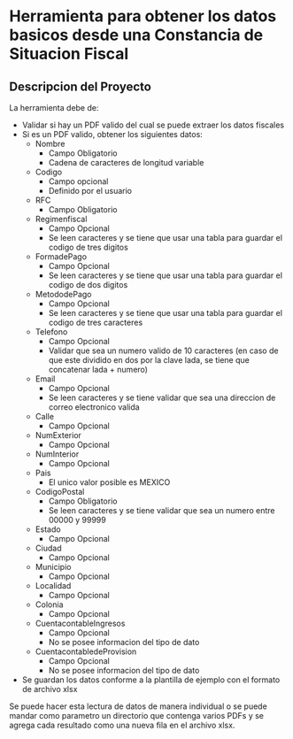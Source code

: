# Herramienta para obtener los datos basicos desde una Constancia de Situacion Fiscal 

## Descripcion del Proyecto

La herramienta debe de:

- Validar si hay un PDF valido del cual se puede extraer los datos fiscales
- Si es un PDF valido, obtener los siguientes datos:
   * Nombre
       - Campo Obligatorio
       - Cadena de caracteres de longitud variable
   * Codigo
       - Campo opcional
       - Definido por el usuario
   * RFC
       - Campo Obligatorio
   * Regimenfiscal
       - Campo Opcional
       - Se leen caracteres y se tiene que usar una tabla para guardar el codigo de tres digitos
   * FormadePago
       - Campo Opcional
       - Se leen caracteres y se tiene que usar una tabla para guardar el codigo de dos digitos
   * MetododePago
       - Campo Opcional
       - Se leen caracteres y se tiene que usar una tabla para guardar el codigo de tres caracteres
   * Telefono
       - Campo Opcional
       - Validar que sea un numero valido de 10 caracteres (en caso de que este dividido en dos por la clave lada, se tiene que concatenar lada + numero)
   * Email
       - Campo Opcional
       - Se leen caracteres y se tiene validar que sea una direccion de correo electronico valida
   * Calle
       - Campo Opcional
   * NumExterior
       - Campo Opcional
   * NumInterior
       - Campo Opcional
   * Pais
       - El unico valor posible es MEXICO 
   * CodigoPostal
       - Campo Obligatorio
       - Se leen caracteres y se tiene validar que sea un numero entre 00000 y 99999
   * Estado
       - Campo Opcional
   * Ciudad
       - Campo Opcional
   * Municipio
       - Campo Opcional
   * Localidad
       - Campo Opcional
   * Colonia
       - Campo Opcional
   * CuentacontableIngresos
       - Campo Opcional
       - No se posee informacion del tipo de dato
   * CuentacontabledeProvision
       - Campo Opcional
       - No se posee informacion del tipo de dato
- Se guardan los datos conforme a la plantilla de ejemplo con el formato de archivo xlsx

Se puede hacer esta lectura de datos de manera individual o se puede mandar como parametro un directorio que contenga varios PDFs y se agrega cada resultado como una nueva fila en el archivo xlsx.
